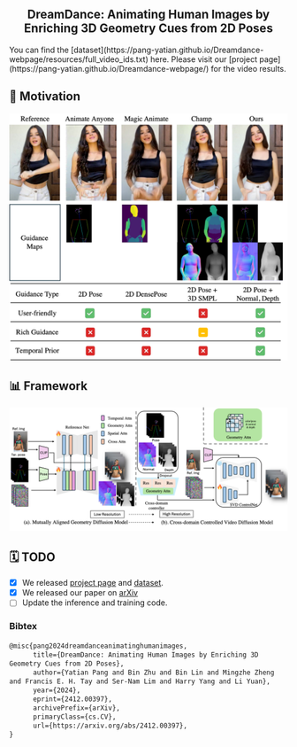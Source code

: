 <h2 align="center"> 
   DreamDance: Animating Human Images by Enriching 3D Geometry Cues from 2D Poses
</h2>

</h5>
You can find the [dataset](https://pang-yatian.github.io/Dreamdance-webpage/resources/full_video_ids.txt) here.
Please visit our [project page](https://pang-yatian.github.io/Dreamdance-webpage/) for the video results.

<h3>

## 🌅 Motivation
<img src="assets/head.png"/>


## 📊 Framework
<img src="assets/framework.png"/>


## 🗓️ TODO

- [x] We released [project page](https://pang-yatian.github.io/Dreamdance-webpage/) and [dataset](https://pang-yatian.github.io/Dreamdance-webpage/resources/full_video_ids.txt).
- [x] We released our paper on [arXiv](https://arxiv.org/abs/2412.00397)
- [ ] Update the inference and training code.
  
### Bibtex

```
@misc{pang2024dreamdanceanimatinghumanimages,
      title={DreamDance: Animating Human Images by Enriching 3D Geometry Cues from 2D Poses}, 
      author={Yatian Pang and Bin Zhu and Bin Lin and Mingzhe Zheng and Francis E. H. Tay and Ser-Nam Lim and Harry Yang and Li Yuan},
      year={2024},
      eprint={2412.00397},
      archivePrefix={arXiv},
      primaryClass={cs.CV},
      url={https://arxiv.org/abs/2412.00397}, 
}
```